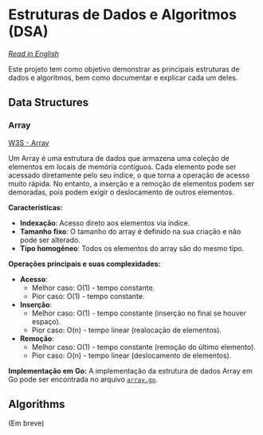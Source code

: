 # Estruturas de Dados e Algoritmos (DSA)

*[Read in English](README.md)*

Este projeto tem como objetivo demonstrar as principais estruturas de dados e algoritmos, bem como documentar e explicar cada um deles.

## Data Structures

### Array

[W3S - Array](https://www.w3schools.com/dsa/dsa_data_arrays.php)

Um Array é uma estrutura de dados que armazena uma coleção de elementos em locais de memória contíguos. Cada elemento pode ser acessado diretamente pelo seu índice, o que torna a operação de acesso muito rápida. No entanto, a inserção e a remoção de elementos podem ser demoradas, pois podem exigir o deslocamento de outros elementos.

**Características:**
- **Indexação**: Acesso direto aos elementos via índice.
- **Tamanho fixo**: O tamanho do array é definido na sua criação e não pode ser alterado.
- **Tipo homogêneo**: Todos os elementos do array são do mesmo tipo.

**Operações principais e suas complexidades:**
- **Acesso**:
  - Melhor caso: O(1) - tempo constante.
  - Pior caso: O(1) - tempo constante.
- **Inserção**:
  - Melhor caso: O(1) - tempo constante (inserção no final se houver espaço).
  - Pior caso: O(n) - tempo linear (realocação de elementos).
- **Remoção**:
  - Melhor caso: O(1) - tempo constante (remoção do último elemento).
  - Pior caso: O(n) - tempo linear (deslocamento de elementos).

**Implementação em Go:**
A implementação da estrutura de dados Array em Go pode ser encontrada no arquivo [`array.go`](src/data_structures/array.go).

## Algorithms

(Em breve)
